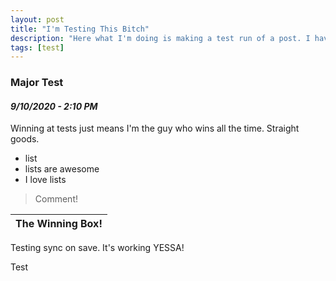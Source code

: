 ```yaml
---
layout: post
title: "I'm Testing This Bitch"
description: "Here what I'm doing is making a test run of a post. I have the best tests! I pass ALL THE TESTS!!!"
tags: [test]
---
```


### Major Test 
#### *9/10/2020 - 2:10 PM*

Winning at tests just means I'm the guy who wins all the time. Straight goods.

* list
* lists are awesome
* I love lists

> Comment!

| The Winning Box! |
| --- |

Testing sync on save. It's working YESSA!

Test